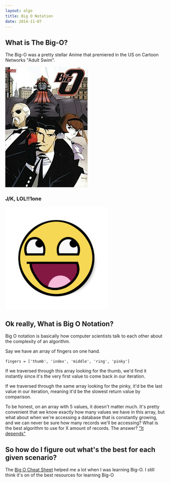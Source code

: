 ```yaml
---
layout: algo
title: Big O Notation
date: 2014-11-07
---
```


## What is The Big-O?

The Big-O was a pretty stellar Anime that premiered in the US on Cartoon Networks "Adult Swim".

![the big o](/assets/img/the-big-o.jpg)

### J/K, LOL!!1one

![the big o](/assets/img/lolface.png)

## Ok really, What is Big O Notation?

Big O notation is basically how computer scientists talk to each other about the complexity of an algorithm.

Say we have an array of fingers on one hand.

`fingers = ['thumb', 'index', 'middle', 'ring', 'pinky']`

If we traversed through this array looking for the thumb, we'd find it instantly since it's the very first value to
come back in our iteration.

If we traversed through the same array looking for the pinky, it'd be the last value in our iteration, meaning it'd be
the slowest return value by comparison.

To be honest, on an array with 5 values, it doesn't matter much. It's pretty convenient that we know exactly how
many values we have in this array, but what about when we're accessing a database that is constantly growing, and we
can never be sure how many records we'll be accessing? What is the best algorithm to use for X amount of records. The
answer? ["It depends"](https://betterexplained.com/articles/sorting-algorithms)

## So how do I figure out what's the best for each given scenario?

The [Big O Cheat Sheet](http://bigocheatsheet.com/) helped me a lot when I was learning Big-O. I still think it's on of
the best resources for learning Big-O

